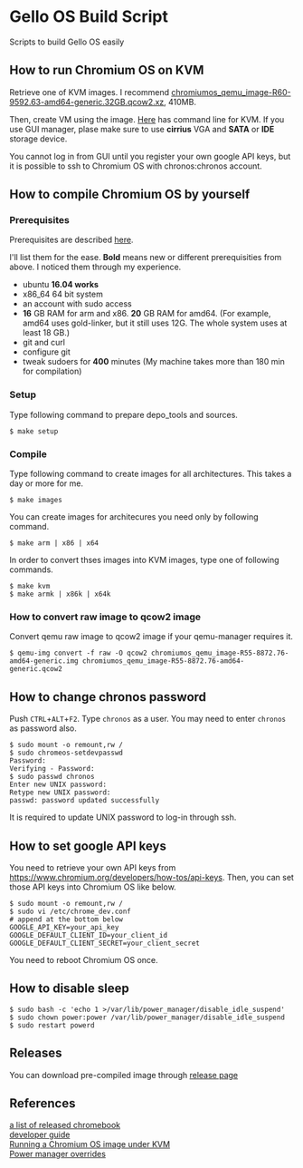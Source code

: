 # Gello OS Build Script
Scripts to build Gello OS easily

## How to run Chromium OS on KVM

Retrieve one of KVM images.  I recommend [chromiumos_qemu_image-R60-9592.63-amd64-generic.32GB.qcow2.xz](https://github.com/jam7/chromeos-build/releases/download/R60/chromiumos_qemu_image-R60-9592.63-amd64-generic.32GB.qcow2.xz), 410MB.

Then, create VM using the image.  [Here](https://www.chromium.org/chromium-os/how-tos-and-troubleshooting/running-chromeos-image-under-virtual-machines) has command line for KVM.  If you use GUI manager, plase make sure to use **cirrius** VGA and **SATA** or **IDE** storage device.

You cannot log in from GUI until you register your own google API keys, but it is possible to ssh to Chromium OS with chronos:chronos account.

## How to compile Chromium OS by yourself

### Prerequisites
Prerequisites are described [here](https://www.chromium.org/chromium-os/developer-guide).

I'll list them for the ease.  **Bold** means new or different prerequisities from above.  I noticed them through my experience.

- ubuntu **16.04 works**
- x86_64 64 bit system
- an account with sudo access
- **16** GB RAM for arm and x86.  **20** GB RAM for amd64.  (For example, amd64 uses gold-linker, but it still uses 12G.  The whole system uses at least 18 GB.)
- git and curl
- configure git
- tweak sudoers for **400** minutes (My machine takes more than 180 min for compilation)

### Setup
Type following command to prepare depo_tools and sources.

```
$ make setup
```

### Compile
Type following command to create images for all architectures.  This takes a day or more for me.

```
$ make images
```

You can create images for architecures you need only by following command.

```
$ make arm | x86 | x64
```

In order to convert thses images into KVM images, type one of following commands.

```
$ make kvm
$ make armk | x86k | x64k
```

### How to convert raw image to qcow2 image

Convert qemu raw image to qcow2 image if your qemu-manager requires it.

```
$ qemu-img convert -f raw -O qcow2 chromiumos_qemu_image-R55-8872.76-amd64-generic.img chromiumos_qemu_image-R55-8872.76-amd64-generic.qcow2
```

## How to change chronos password

Push `CTRL`+`ALT`+`F2`.  Type `chronos` as a user.  You may need to enter `chronos` as password also.

```
$ sudo mount -o remount,rw /
$ sudo chromeos-setdevpasswd
Password:
Verifying - Password:
$ sudo passwd chronos
Enter new UNIX password:
Retype new UNIX password:
passwd: password updated successfully
```

It is required to update UNIX password to log-in through ssh.

## How to set google API keys

You need to retrieve your own API keys from https://www.chromium.org/developers/how-tos/api-keys.  Then, you can set those API keys into Chromium OS like below.

```
$ sudo mount -o remount,rw /
$ sudo vi /etc/chrome_dev.conf
# append at the bottom below
GOOGLE_API_KEY=your_api_key
GOOGLE_DEFAULT_CLIENT_ID=your_client_id
GOOGLE_DEFAULT_CLIENT_SECRET=your_client_secret
```

You need to reboot Chromium OS once.

## How to disable sleep

```
$ sudo bash -c 'echo 1 >/var/lib/power_manager/disable_idle_suspend'
$ sudo chown power:power /var/lib/power_manager/disable_idle_suspend
$ sudo restart powerd
```

## Releases
You can download pre-compiled image through [release page](https://github.com/jam7/chromeos-build/releases)

## References
[a list of released chromebook](https://www.chromium.org/chromium-os/developer-information-for-chrome-os-devices)  
[developer guide](https://www.chromium.org/chromium-os/developer-guide)  
[Running a Chromium OS image under KVM](https://www.chromium.org/chromium-os/how-tos-and-troubleshooting/running-chromeos-image-under-virtual-machines)  
[Power manager overrides](https://github.com/dnschneid/crouton/wiki/Power-manager-overrides)  
